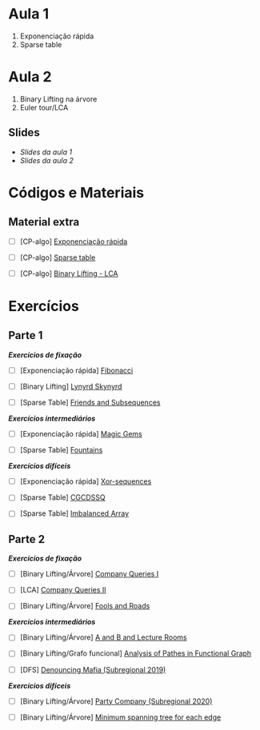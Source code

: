 # Aula 1
1. Exponenciação rápida
2. Sparse table

# Aula 2
1. Binary Lifting na árvore
2. Euler tour/LCA

## Slides
- _Slides da aula 1_
- _Slides da aula 2_

# Códigos e Materiais
## Material extra
- [ ] [CP-algo] [Exponenciação rápida](https://cp-algorithms.com/algebra/binary-exp.html)

- [ ] [CP-algo] [Sparse table](https://cp-algorithms.com/data_structures/sparse-table.html)

- [ ] [CP-algo] [Binary Lifting - LCA](https://cp-algorithms.com/graph/lca_binary_lifting.html)

# Exercícios
## Parte 1
**_Exercícios de fixação_**
- [ ] [Exponenciação rápida] [Fibonacci](https://codeforces.com/gym/102644/problem/C)

- [ ] [Binary Lifting] [Lynyrd Skynyrd](https://codeforces.com/problemset/problem/1142/B)

- [ ] [Sparse Table] [Friends and Subsequences](https://codeforces.com/problemset/problem/689/D)

**_Exercícios intermediários_**
- [ ] [Exponenciação rápida] [Magic Gems](https://codeforces.com/contest/1117/problem/D)

- [ ] [Sparse Table] [Fountains](https://codeforces.com/contest/799/problem/C)

**_Exercícios difíceis_**
- [ ] [Exponenciação rápida] [Xor-sequences](https://codeforces.com/contest/691/problem/E)

- [ ] [Sparse Table] [CGCDSSQ](https://codeforces.com/contest/475/problem/D)

- [ ] [Sparse Table] [Imbalanced Array](https://codeforces.com/contest/817/problem/D)

## Parte 2
**_Exercícios de fixação_**
- [ ] [Binary Lifting/Árvore] [Company Queries I](https://cses.fi/problemset/task/1687)

- [ ] [LCA] [Company Queries II](https://cses.fi/problemset/task/1688)

- [ ] [Binary Lifting/Árvore] [Fools and Roads](https://codeforces.com/contest/191/problem/C)

**_Exercícios intermediários_**
- [ ] [Binary Lifting/Árvore] [A and B and Lecture Rooms](https://codeforces.com/contest/519/problem/E)

- [ ] [Binary Lifting/Grafo funcional] [Analysis of Pathes in Functional Graph](https://codeforces.com/contest/702/problem/E)

- [ ] [DFS] [Denouncing Mafia (Subregional 2019)](https://codeforces.com/gym/102346/problem/D)

**_Exercícios difíceis_**
- [ ] [Binary Lifting/Árvore] [Party Company (Subregional 2020)](https://codeforces.com/gym/102861/problem/E)

- [ ] [Binary Lifting/Árvore] [Minimum spanning tree for each edge](https://codeforces.com/contest/609/problem/E)
